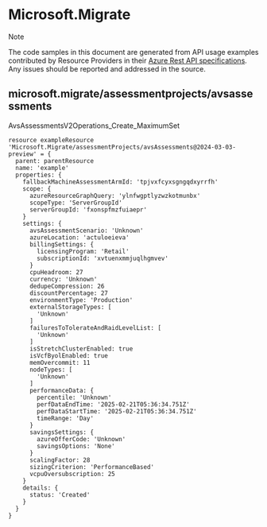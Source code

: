 # Microsoft.Migrate
  
> [!NOTE]
> The code samples in this document are generated from API usage examples contributed by Resource Providers in their [Azure Rest API specifications](https://github.com/Azure/azure-rest-api-specs). Any issues should be reported and addressed in the source.


## microsoft.migrate/assessmentprojects/avsassessments

AvsAssessmentsV2Operations_Create_MaximumSet
```bicep
resource exampleResource 'Microsoft.Migrate/assessmentProjects/avsAssessments@2024-03-03-preview' = {
  parent: parentResource 
  name: 'example'
  properties: {
    fallbackMachineAssessmentArmId: 'tpjvxfcyxsgngqdxyrrfh'
    scope: {
      azureResourceGraphQuery: 'ylnfwgptlyzwzkotmunbx'
      scopeType: 'ServerGroupId'
      serverGroupId: 'fxonspfmzfuiaepr'
    }
    settings: {
      avsAssessmentScenario: 'Unknown'
      azureLocation: 'actuloeieva'
      billingSettings: {
        licensingProgram: 'Retail'
        subscriptionId: 'xvtuenxmmjuqlhgmvev'
      }
      cpuHeadroom: 27
      currency: 'Unknown'
      dedupeCompression: 26
      discountPercentage: 27
      environmentType: 'Production'
      externalStorageTypes: [
        'Unknown'
      ]
      failuresToTolerateAndRaidLevelList: [
        'Unknown'
      ]
      isStretchClusterEnabled: true
      isVcfByolEnabled: true
      memOvercommit: 11
      nodeTypes: [
        'Unknown'
      ]
      performanceData: {
        percentile: 'Unknown'
        perfDataEndTime: '2025-02-21T05:36:34.751Z'
        perfDataStartTime: '2025-02-21T05:36:34.751Z'
        timeRange: 'Day'
      }
      savingsSettings: {
        azureOfferCode: 'Unknown'
        savingsOptions: 'None'
      }
      scalingFactor: 28
      sizingCriterion: 'PerformanceBased'
      vcpuOversubscription: 25
    }
    details: {
      status: 'Created'
    }
  }
}
```
